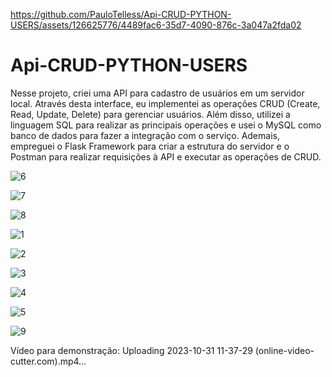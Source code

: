 
https://github.com/PauloTelless/Api-CRUD-PYTHON-USERS/assets/126625776/4489fac6-35d7-4090-876c-3a047a2fda02
# Api-CRUD-PYTHON-USERS
Nesse projeto, criei uma API para cadastro de usuários em um servidor local. Através desta interface, eu implementei as operações CRUD (Create, Read, Update, Delete) para gerenciar usuários. Além disso, utilizei a linguagem SQL para realizar as principais operações e usei o MySQL como banco de dados para fazer a integração com o serviço. Ademais, empreguei o Flask Framework para criar a estrutura do servidor e o Postman para realizar requisições à API e executar as operações de CRUD.

![6](https://github.com/PauloTelless/Api-CRUD-PYTHON-USERS/assets/126625776/59afbb26-15e3-4214-8be5-605fa83ddda2)

![7](https://github.com/PauloTelless/Api-CRUD-PYTHON-USERS/assets/126625776/01c87f95-ce82-4899-9f0e-ae3ec0c0cbcb)

![8](https://github.com/PauloTelless/Api-CRUD-PYTHON-USERS/assets/126625776/e3214b9a-5c65-4835-b879-21daade519c4)

![1](https://github.com/PauloTelless/Api-CRUD-PYTHON-USERS/assets/126625776/fb86a119-65a2-4846-9459-7b7f889b50e0)

![2](https://github.com/PauloTelless/Api-CRUD-PYTHON-USERS/assets/126625776/adf4c34f-24f1-451e-b7a6-6f174950ef37)

![3](https://github.com/PauloTelless/Api-CRUD-PYTHON-USERS/assets/126625776/4d9b1eaa-c8d4-462c-8f39-30a6cfb61662)

![4](https://github.com/PauloTelless/Api-CRUD-PYTHON-USERS/assets/126625776/62a37668-888e-4994-a37f-0a59fde196f1)

![5](https://github.com/PauloTelless/Api-CRUD-PYTHON-USERS/assets/126625776/44783a6c-a9f6-4c05-b10e-76f90337b86e)

![9](https://github.com/PauloTelless/Api-CRUD-PYTHON-USERS/assets/126625776/4796fd1c-9e30-4786-8eae-f8c52a43ade7)

Vídeo para demonstração:
Uploading 2023-10-31 11-37-29 (online-video-cutter.com).mp4…
